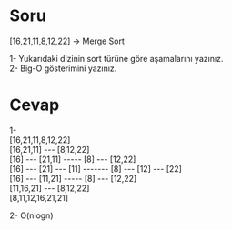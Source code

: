 # Soru
[16,21,11,8,12,22] -> Merge Sort

1- Yukarıdaki dizinin sort türüne göre aşamalarını yazınız. <br>
2- Big-O gösterimini yazınız. <br>

# Cevap
1- <br> 
[16,21,11,8,12,22] <br>
[16,21,11] --- [8,12,22] <br>
[16] --- [21,11]  -----  [8] --- [12,22] <br>
[16] --- [21] --- [11]  -------  [8] --- [12] --- [22] <br>
[16] --- [11,21]  -----  [8] --- [12,22] <br>
[11,16,21]  ---  [8,12,22] <br>
[8,11,12,16,21,21] <br>

2- O(nlogn) <br>